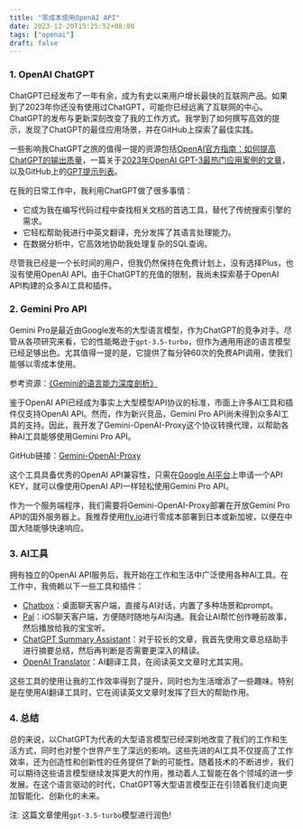 ```yaml
---
title: "零成本使用OpenAI API"
date: 2023-12-20T15:25:52+08:00
tags: ["openai"]
draft: false
---
```


### 1. OpenAI ChatGPT

ChatGPT已经发布了一年有余，成为有史以来用户增长最快的互联网产品。如果到了2023年你还没有使用过ChatGPT，可能你已经远离了互联网的中心。ChatGPT的发布与更新深刻改变了我的工作方式。我学到了如何撰写高效的提示，发现了ChatGPT的最佳应用场景，并在GitHub上探索了最佳实践。

一些影响我ChatGPT之旅的值得一提的资源包括[OpenAI官方指南：如何提高ChatGPT的输出质量](https://www.huxiu.com/article/2440157.html)，一篇关于[2023年OpenAI GPT-3最热门应用案例的文章](https://blog.wordbot.io/ai-artificial-intelligence/openai-gpt-3-top-22-trending-use-case-ideas-in-2022/)，以及GitHub上的[GPT提示列表](https://github.com/linexjlin/GPTs)。

在我的日常工作中，我利用ChatGPT做了很多事情：

- 它成为我在编写代码过程中查找相关文档的首选工具，替代了传统搜索引擎的需求。
- 它轻松帮助我进行中英文翻译，充分发挥了其语言处理能力。
- 在数据分析中，它高效地协助我处理复杂的SQL查询。

尽管我已经是一个长时间的用户，但我仍然保持在免费计划上，没有选择Plus，也没有使用OpenAI API。由于ChatGPT的充值的限制，我尚未探索基于OpenAI API构建的众多AI工具和插件。

<!--more-->

### 2. Gemini Pro API

Gemini Pro是最近由Google发布的大型语言模型，作为ChatGPT的竞争对手。尽管从各项研究来看，它的性能略逊于`gpt-3.5-turbo`，但作为通用用途的语言模型已经足够出色。尤其值得一提的是，它提供了每分钟60次的免费API调用，使我们能够以零成本使用。

参考资源：[《Gemini的语言能力深度剖析》](https://arxiv.org/abs/2312.11444)

鉴于OpenAI API已经成为事实上大型模型API协议的标准，市面上许多AI工具和插件仅支持OpenAI API。然而，作为新兴竞品，Gemini Pro API尚未得到众多AI工具的支持。因此，我开发了Gemini-OpenAI-Proxy这个协议转换代理，以帮助各种AI工具能够使用Gemini Pro API。

GitHub链接：[Gemini-OpenAI-Proxy](https://github.com/zhu327/gemini-openai-proxy)

这个工具具备优秀的OpenAI API兼容性，只需在[Google AI平台](https://ai.google.dev/)上申请一个API KEY，就可以像使用OpenAI API一样轻松使用Gemini Pro API。

作为一个服务端程序，我们需要将Gemini-OpenAI-Proxy部署在开放Gemini Pro API的国外服务器上。我推荐使用[fly.io](https://fly.io/)进行零成本部署到日本或新加坡，以便在中国大陆能够快速响应。

### 3. AI工具

拥有独立的OpenAI API服务后，我开始在工作和生活中广泛使用各种AI工具。在工作中，我倚赖以下一些工具和插件：

  - [Chatbox](https://chatboxai.app/)：桌面聊天客户端，直接与AI对话，内置了多种场景和prompt。
  - [Pal](https://apps.apple.com/us/app/pal-ai-chat-client/id6447545085)：iOS聊天客户端，方便随时随地与AI沟通。我会让AI帮忙创作睡前故事，然后播放给我的宝宝听。
  - [ChatGPT Summary Assistant](https://chromewebstore.google.com/detail/nnjcoododbeemlmmhbfmmkbneniepaog)：对于较长的文章，我首先使用文章总结助手进行摘要总结，然后再判断是否需要更深入的精读。
  - [OpenAI Translator](https://chrome.google.com/webstore/detail/openai-translator/ogjibjphoadhljaoicdnjnmgokohngcc)：AI翻译工具，在阅读英文文章时尤其实用。

这些工具的使用让我的工作效率得到了提升，同时也为生活增添了一些趣味。特别是在使用AI翻译工具时，它在阅读英文文章时发挥了巨大的帮助作用。

### 4. 总结

总的来说，以ChatGPT为代表的大型语言模型已经深刻地改变了我们的工作和生活方式，同时也对整个世界产生了深远的影响。这些先进的AI工具不仅提高了工作效率，还为创造性和创新性的任务提供了新的可能性。随着技术的不断进步，我们可以期待这些语言模型继续发挥更大的作用，推动着人工智能在各个领域的进一步发展。在这个语言驱动的时代，ChatGPT等大型语言模型正在引领着我们走向更加智能化、创新化的未来。



注: 这篇文章使用`gpt-3.5-turbo`模型进行润色!
